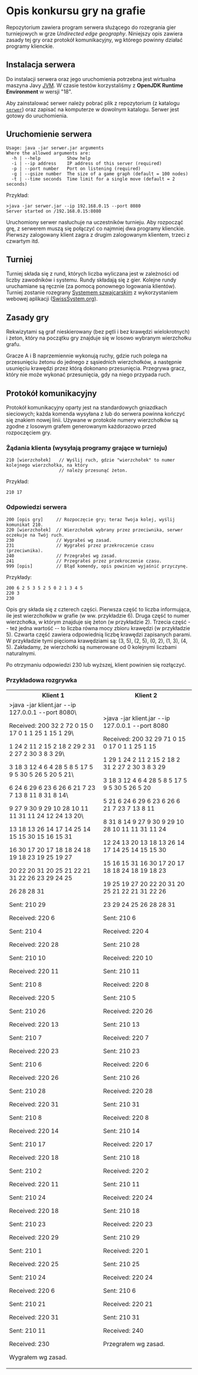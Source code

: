 # Opis konkursu gry na grafie

Repozytorium zawiera program serwera służącego do rozegrania gier turniejowych w grze _Undirected edge geography_.
Niniejszy opis zawiera zasady tej gry oraz protokół komunikacyjny, wg którego powinny działać programy klienckie.

## Instalacja serwera

Do instalacji serwera oraz jego uruchomienia potrzebna jest wirtualna maszyna Javy
[JVM](https://pl.wikipedia.org/wiki/Wirtualna_maszyna_Javy). W czasie testów korzystaliśmy
z __OpenJDK Runtime Environment__ w wersji "18".

Aby zainstalować serwer należy pobrać plik z repozytorium (z katalogu
[`serwer`](https://w-wieczorek.github.io/cpp1-2/konkurs/serwer/serwer.jar))
oraz zapisać na komputerze w dowolnym katalogu. Serwer jest gotowy do uruchomienia.

## Uruchomienie serwera

```
Usage: java -jar serwer.jar arguments
Where the allowed arguments are:
  -h | --help          Show help
  -i | --ip address    IP address of this server (required)
  -p | --port number   Port on listening (required)
  -g | --gsize number  The size of a game graph (default = 100 nodes)
  -t | --time seconds  Time limit for a single move (default = 2 seconds)
```

Przykład:
```
>java -jar serwer.jar --ip 192.168.0.15 --port 8080
Server started on /192.168.0.15:8080
```

Uruchomiony serwer nasłuchuje na uczestników turnieju. Aby rozpocząć grę, z serwerem muszą się
połączyć co najmniej dwa programy klienckie. Pierwszy zalogowany klient zagra z drugim zalogowanym
klientem, trzeci z czwartym itd.

## Turniej

Turniej składa się z rund, których liczba wyliczana jest w zależności od liczby zawodników i systemu. Rundy
składają się z gier. Kolejne rundy uruchamiane są ręcznie (za pomocą ponownego logowania klientów).
Turniej zostanie rozegrany [Systemem szwajcarskim](https://pl.wikipedia.org/wiki/System_szwajcarski)
z wykorzystaniem webowej aplikacji ([SwissSystem.org](https://swisssystem.org/)).

## Zasady gry

Rekwizytami są graf nieskierowany (bez pętli i bez krawędzi wielokrotnych) i żeton,
który na początku gry znajduje się w losowo wybranym wierzchołku grafu.

Gracze A i B naprzemiennie wykonują ruchy, gdzie ruch polega na przesunięciu żetonu
do jednego z sąsiednich wierzchołków, a następnie usunięciu krawędzi przez którą dokonano
przesunięcia. Przegrywa gracz, który nie może wykonać przesunięcia, gdy na niego przypada
ruch.

## Protokół komunikacyjny

Protokół komunikacyjny oparty jest na standardowych gniazdkach sieciowych; każda komenda wysyłana z lub
do serwera powinna kończyć się znakiem nowej linii. Używane w protokole numery wierzchołków są zgodne
z losowym grafem generowanym każdorazowo przed rozpoczęciem gry.

### Żądania klienta (wysyłają programy grające w turnieju)

```
210 [wierzchołek]   // Wyślij ruch, gdzie "wierzchołek" to numer kolejnego wierzchołka, na który
                    // należy przesunąć żeton.
```

Przykład:
```
210 17
```

### Odpowiedzi serwera

```
200 [opis gry]     // Rozpoczęcie gry; teraz Twoja kolej, wyślij komunikat 210.
220 [wierzchołek]  // Wierzchołek wybrany przez przeciwnika, serwer oczekuje na Twój ruch.
230                // Wygrałeś wg zasad.
231                // Wygrałeś przez przekroczenie czasu (przeciwnika).
240                // Przegrałeś wg zasad.
241                // Przegrałeś przez przekroczenie czasu.
999 [opis]         // Błąd komendy, opis powinien wyjaśnić przyczynę.
```

Przykłady:
```
200 6 2 5 3 5 2 5 0 2 1 3 4 5
220 3
230
```

Opis gry składa się z czterech części. Pierwsza część to liczba informująca, ile jest wierzchołków
w grafie (w ww. przykładzie 6). Druga część to numer wierzchołka, w którym znajduje się żeton
(w przykładzie 2). Trzecia część -- też jedna wartość -- to liczba równa mocy zbioru krawędzi
(w przykładzie 5). Czwarta część zawiera odpowiednią liczbę krawędzi zapisanych parami.
W przykładzie tymi pięcioma krawędziami są: (3, 5), (2, 5), (0, 2), (1, 3), (4, 5). Zakładamy,
że wierzchołki są numerowane od 0 kolejnymi liczbami naturalnymi.

Po otrzymaniu odpowiedzi 230 lub wyższej, klient powinien się rozłączyć.

### Przykładowa rozgrywka

<table>
<tr>
<th> Klient 1 </th>
<th> Klient 2 </th>
</tr>
<tr>
<td>
>java -jar klient.jar --ip 127.0.0.1 --port 8080\

Received: 200 32 2 72 0 15 0 17 0 1 1 25 1 15 1 29\

1 24 2 11 2 15 2 18 2 29 2 31 2 27 2 30 3 8 3 29\

3 18 3 12 4 6 4 28 5 8 5 17 5 9 5 30 5 26 5 20 5 21\

6 24 6 29 6 23 6 26 6 21 7 23 7 13 8 11 8 31 8 14\

9 27 9 30 9 29 10 28 10 11 11 31 11 24 12 24 13 20\

13 18 13 26 14 17 14 25 14 15 15 30 15 16 15 31

16 30 17 20 17 18 18 24 18 19 18 23 19 25 19 27

20 22 20 31 20 25 21 22 21 31 22 26 23 29 24 25

26 28 28 31

Sent: 210 29

Received: 220 6

Sent: 210 4

Received: 220 28

Sent: 210 10

Received: 220 11

Sent: 210 8

Received: 220 5

Sent: 210 26

Received: 220 13

Sent: 210 7

Received: 220 23

Sent: 210 6

Received: 220 26

Sent: 210 28

Received: 220 31

Sent: 210 8

Received: 220 14

Sent: 210 17

Received: 220 18

Sent: 210 2

Received: 220 11

Sent: 210 24

Received: 220 18

Sent: 210 23

Received: 220 29

Sent: 210 1

Received: 220 25

Sent: 210 24

Received: 220 6

Sent: 210 21

Received: 220 31

Sent: 210 11

Received: 230

Wygrałem wg zasad.
</td>
<td>
>java -jar klient.jar --ip 127.0.0.1 --port 8080

Received: 200 32 29 71 0 15 0 17 0 1 1 25 1 15

1 29 1 24 2 11 2 15 2 18 2 31 2 27 2 30 3 8 3 29

3 18 3 12 4 6 4 28 5 8 5 17 5 9 5 30 5 26 5 20

5 21 6 24 6 29 6 23 6 26 6 21 7 23 7 13 8 11

8 31 8 14 9 27 9 30 9 29 10 28 10 11 11 31 11 24

12 24 13 20 13 18 13 26 14 17 14 25 14 15 15 30

15 16 15 31 16 30 17 20 17 18 18 24 18 19 18 23

19 25 19 27 20 22 20 31 20 25 21 22 21 31 22 26

23 29 24 25 26 28 28 31

Sent: 210 6

Received: 220 4

Sent: 210 28

Received: 220 10

Sent: 210 11

Received: 220 8

Sent: 210 5

Received: 220 26

Sent: 210 13

Received: 220 7

Sent: 210 23

Received: 220 6

Sent: 210 26

Received: 220 28

Sent: 210 31

Received: 220 8

Sent: 210 14

Received: 220 17

Sent: 210 18

Received: 220 2

Sent: 210 11

Received: 220 24

Sent: 210 18

Received: 220 23

Sent: 210 29

Received: 220 1

Sent: 210 25

Received: 220 24

Sent: 210 6

Received: 220 21

Sent: 210 31

Received: 240

Przegrałem wg zasad.
</td>
</tr>
</table>
